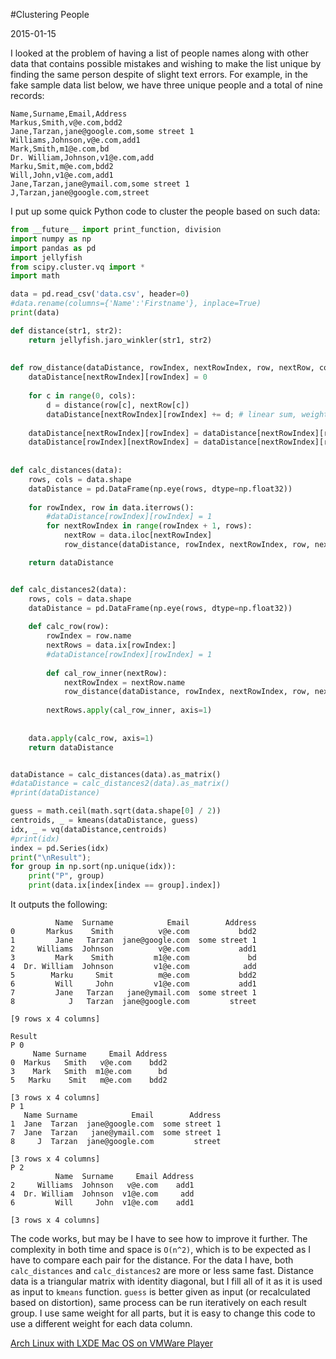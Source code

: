 #Clustering People

2015-01-15

<!--- tags: ml python -->

I looked at the problem of having a list of people names along with other data that contains possible mistakes and wishing to make the list unique by finding the same person despite of slight text errors. For example, in the fake sample data list below, we have three unique people and a total of nine records:

```
Name,Surname,Email,Address
Markus,Smith,v@e.com,bdd2
Jane,Tarzan,jane@google.com,some street 1
Williams,Johnson,v@e.com,add1
Mark,Smith,m1@e.com,bd
Dr. William,Johnson,v1@e.com,add
Marku,Smit,m@e.com,bdd2
Will,John,v1@e.com,add1
Jane,Tarzan,jane@ymail.com,some street 1
J,Tarzan,jane@google.com,street
```

I put up some quick Python code to cluster the people based on such data:

```python
from __future__ import print_function, division
import numpy as np
import pandas as pd
import jellyfish
from scipy.cluster.vq import *
import math

data = pd.read_csv('data.csv', header=0)
#data.rename(columns={'Name':'Firstname'}, inplace=True)
print(data)

def distance(str1, str2):
    return jellyfish.jaro_winkler(str1, str2)
    
    
def row_distance(dataDistance, rowIndex, nextRowIndex, row, nextRow, cols):
    dataDistance[nextRowIndex][rowIndex] = 0
    
    for c in range(0, cols):
        d = distance(row[c], nextRow[c])
        dataDistance[nextRowIndex][rowIndex] += d; # linear sum, weight 1
        
    dataDistance[nextRowIndex][rowIndex] = dataDistance[nextRowIndex][rowIndex] / cols
    dataDistance[rowIndex][nextRowIndex] = dataDistance[nextRowIndex][rowIndex]  
         
         
def calc_distances(data):
    rows, cols = data.shape
    dataDistance = pd.DataFrame(np.eye(rows, dtype=np.float32))
    
    for rowIndex, row in data.iterrows():
        #dataDistance[rowIndex][rowIndex] = 1
        for nextRowIndex in range(rowIndex + 1, rows):
            nextRow = data.iloc[nextRowIndex]
            row_distance(dataDistance, rowIndex, nextRowIndex, row, nextRow, cols)

    return dataDistance    


def calc_distances2(data):
    rows, cols = data.shape
    dataDistance = pd.DataFrame(np.eye(rows, dtype=np.float32))
    
    def calc_row(row):
        rowIndex = row.name
        nextRows = data.ix[rowIndex:]
        #dataDistance[rowIndex][rowIndex] = 1
        
        def cal_row_inner(nextRow):
            nextRowIndex = nextRow.name
            row_distance(dataDistance, rowIndex, nextRowIndex, row, nextRow, cols)
                
        nextRows.apply(cal_row_inner, axis=1)
    
    
    data.apply(calc_row, axis=1)    
    return dataDistance  


dataDistance = calc_distances(data).as_matrix()
#dataDistance = calc_distances2(data).as_matrix()
#print(dataDistance)

guess = math.ceil(math.sqrt(data.shape[0] / 2))
centroids, _ = kmeans(dataDistance, guess)
idx, _ = vq(dataDistance,centroids)
#print(idx)
index = pd.Series(idx)
print("\nResult");
for group in np.sort(np.unique(idx)):
    print("P", group)
    print(data.ix[index[index == group].index])
```

It outputs the following:

```
          Name  Surname            Email        Address
0       Markus    Smith          v@e.com           bdd2
1         Jane   Tarzan  jane@google.com  some street 1
2     Williams  Johnson          v@e.com           add1
3         Mark    Smith         m1@e.com             bd
4  Dr. William  Johnson         v1@e.com            add
5        Marku     Smit          m@e.com           bdd2
6         Will     John         v1@e.com           add1
7         Jane   Tarzan   jane@ymail.com  some street 1
8            J   Tarzan  jane@google.com         street

[9 rows x 4 columns]

Result
P 0
     Name Surname     Email Address
0  Markus   Smith   v@e.com    bdd2
3    Mark   Smith  m1@e.com      bd
5   Marku    Smit   m@e.com    bdd2

[3 rows x 4 columns]
P 1
   Name Surname            Email        Address
1  Jane  Tarzan  jane@google.com  some street 1
7  Jane  Tarzan   jane@ymail.com  some street 1
8     J  Tarzan  jane@google.com         street

[3 rows x 4 columns]
P 2
          Name  Surname     Email Address
2     Williams  Johnson   v@e.com    add1
4  Dr. William  Johnson  v1@e.com     add
6         Will     John  v1@e.com    add1

[3 rows x 4 columns]
```

The code works, but may be I have to see how to improve it further. The complexity in both time and space is `O(n^2)`, which is to be expected as I have to compare each pair for the distance. For the data I have, both `calc_distances` and `calc_distances2` are more or less same fast. Distance data is a triangular matrix with identity diagonal, but I fill all of it as it is used as input to `kmeans` function. `guess` is better given as input (or recalculated based on distortion), same process can be run iteratively on each result group. I use same weight for all parts, but it is easy to change this code to use a different weight for each data column.

<ins class='nfooter'><a id='fprev' href='#blog/2015/2015-01-29-Arch-Linux-with-LXDE.md'>Arch Linux with LXDE</a> <a id='fnext' href='#blog/2015/2015-01-13-Mac-OS-on-VMWare-Player.md'>Mac OS on VMWare Player</a></ins>
